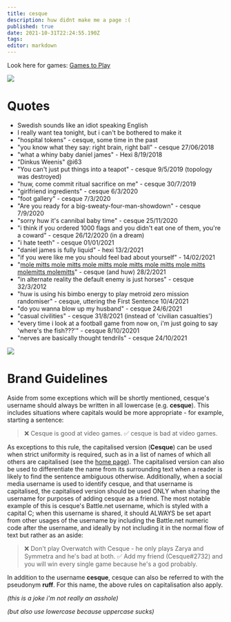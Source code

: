 ```yaml
---
title: cesque
description: huw didnt make me a page :(
published: true
date: 2021-10-31T22:24:55.190Z
tags: 
editor: markdown
---
```


Look here for games: [Games to Play](cesque/games-to-play)

![](https://cesque.com/storage/19/08/11/566210127885.png)
# Quotes
* Swedish sounds like an idiot speaking English
* I really want tea tonight, but i can't be bothered to make it
* "hospital tokens" - cesque, some time in the past
* "you know what they say: right brain, right ball" - cesque 27/06/2018
* "what a whiny baby daniel james" - Hexi 8/19/2018
* "Dinkus Weenis" @i63
* "You can't just put things into a teapot" - cesque 9/5/2019 (topology was destroyed)
* "huw, come commit ritual sacrifice on me" - cesque 30/7/2019
* "girlfriend ingredients" - cesque 6/3/2020
* "foot gallery" - cesque 7/3/2020
* "Are you ready for a big-sweaty-four-man-showdown" - cesque 7/9/2020
* "sorry huw it's cannibal baby time" - cesque 25/11/2020
* "i think if you ordered 1000 flags and you didn't eat one of them, you're a coward" - cesque 26/12/2020 (in a dream)
* "i hate teeth" - cesque 01/01/2021
* "daniel james is fully liquid" - hexi 13/2/2021
* "if you were like me you should feel bad about yourself" - 14/02/2021
* "[mole mitts mole mitts mole mitts mole mitts mole mitts mole mitts molemitts molemitts](https://www.youtube.com/watch?v=KUvQaxnK7sc)" - cesque (and huw) 28/2/2021
* "in alternate reality the default enemy is just horses" - cesque 32/3/2012
* "huw is using his bimbo energy to play metroid zero mission randomiser" - cesque, uttering the First Sentence 10/4/2021
* "do you wanna blow up my husband" - cesque 24/6/2021
* "casual civilities" - cesque 31/8/2021 (instead of 'civilian casualties')
* "every time i look at a football game from now on, i'm just going to say 'where's the fish???'" - cesque 8/10/20201
* "nerves are basically thought tendrils" - cesque 24/10/2021

![](https://cesque.com/storage/19/08/28/738482523210.png)
# Brand Guidelines
Aside from some exceptions which will be shortly mentioned, cesque's username should always be written in all lowercase (e.g. **cesque**). This includes situations where capitals would be more appropriate - for example, starting a sentence:

> ❌ Cesque is good at video games.
> ✅ cesque is bad at video games.
> 
As exceptions to this rule, the capitalised version (**Cesque**) can be used when strict uniformity is required, such as in a list of names of which all others are capitalised (see the [home page](home)). The capitalised version can also be used to differentiate the name from its surrounding text when a reader is likely to find the sentence ambiguous otherwise. Additionally, when a social media username is used to identify cesque, and that username is capitalised, the capitalised version should be used ONLY when sharing the username for purposes of adding cesque as a friend. The most notable example of this is cesque's Battle.net username, which is styled with a capital C; when this username is shared, it should ALWAYS be set apart from other usages of the username by including the Battle.net numeric code after the username, and ideally by not including it in the normal flow of text but rather as an aside:

> ❌ Don't play Overwatch with Cesque - he only plays Zarya and Symmetra and he's bad at both.
> ✅ Add my friend (Cesque#2732) and you will win every single game because he's a god probably.

In addition to the username **cesque**, cesque can also be referred to with the pseudonym **ruff**. For this name, the above rules on capitalisation also apply.

*(this is a joke i'm not really an asshole)*

*(but also use lowercase because uppercase sucks)*